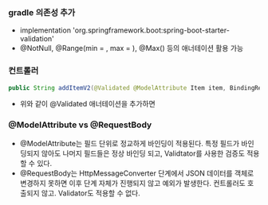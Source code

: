 ### gradle 의존성 추가
- 	implementation 'org.springframework.boot:spring-boot-starter-validation'
- @NotNull, @Range(min = , max = ), @Max() 등의 애너테이션 활용 가능

### 컨트롤러
```java
public String addItemV2(@Validated @ModelAttribute Item item, BindingResult bindingResult) {
```
- 위와 같이 @Validated 애너테이션을 추가하면

### @ModelAttribute vs @RequestBody
- @ModelAttribute는 필드 단위로 정교하게 바인딩이 적용된다. 특정 필드가 바인딩되지 않아도 나머지 필드들은 정상 바인딩 되고, Validtator를 사용한 검증도 적용할 수 있다.
- @RequestBody는 HttpMessageConverter 단계에서 JSON 데이터를 객체로 변경하지 못하면 이후 단계 자체가 진행되지 않고 예외가 발생한다. 컨트롤러도 호출되지 않고. Validator도 적용할 수 없다.
